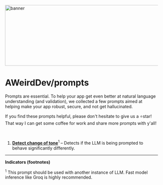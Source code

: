<img src="https://github.com/AWeirdDev/prompts/assets/90096971/719f584d-a453-4854-aeb1-c3e6c126b62e" alt="banner" width="1000" height="200" />

# AWeirdDev/prompts
Prompts are essential. To help your app get even better at natural language understanding (and validation), we collected a few prompts aimed at helping make your app robust, secure, and not get hallucinated.

If you find these prompts helpful, please don't hesitate to give us a ⭐star! That way I can get some coffee for work and share more prompts with y'all!

<br />

1. [**Detect change of tone**](https://github.com/AWeirdDev/prompts/blob/main/prompts/change-of-tone-detection.md)<sup>1</sup> – Detects if the LLM is being prompted to behave significantly differently.

***

**Indicators (footnotes)**

<sup>1</sup> This prompt should be used with another instance of LLM. Fast model inference like Groq is highly recommended.
